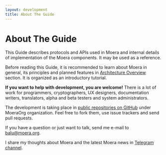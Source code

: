 ```yaml
---
layout: development
title: About The Guide
---
```


# About The Guide

This Guide describes protocols and APIs used in Moera and internal
details of implementation of the Moera components. It may be used as
a reference.
 
Before reading this Guide, it is recommended to learn about Moera in
general, its principles and planned features in [Architecture Overview][1] section.
It is organized as an introductory tutorial.

**If you want to help with development, you are welcome!** There is a
lot of work for programmers, cryptographers, UX designers, documentation
writers, translators, alpha and beta testers and system administrators.

The development is taking place in [public repositories on GitHub][2]
under MoeraOrg organization. Feel free to fork them, use issue trackers
and send pull requests.

If you have a question or just want to talk, send me e-mail to 
[balu@moera.org](mailto:balu@moera.org).

I share my thoughts about Moera and the latest Moera news in [Telegram
channel][4].

[1]: /overview/index.html
[2]: https://github.com/MoeraOrg/
[3]: https://gitter.im/moera-dev/community
[4]: https://t.me/moeranews
